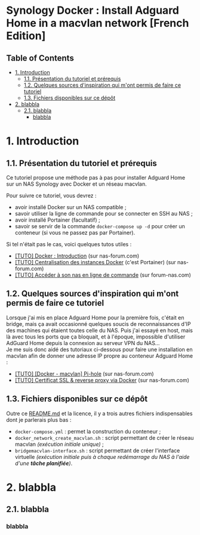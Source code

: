 # Synology Docker : Install Adguard Home in a macvlan network [French Edition] <!-- omit in toc -->

## Table of Contents <!-- omit in toc -->

- [1. Introduction](#1-introduction)
  - [1.1. Présentation du tutoriel et prérequis](#11-présentation-du-tutoriel-et-prérequis)
  - [1.2. Quelques sources d'inspiration qui m'ont permis de faire ce tutoriel](#12-quelques-sources-dinspiration-qui-mont-permis-de-faire-ce-tutoriel)
  - [1.3. Fichiers disponibles sur ce dépôt](#13-fichiers-disponibles-sur-ce-dépôt)
- [2. blabbla](#2-blabbla)
  - [2.1. blabbla](#21-blabbla)
    - [blabbla](#blabbla)

# 1. Introduction

## 1.1. Présentation du tutoriel et prérequis

Ce tutoriel propose une méthode pas à pas pour installer Adguard Home sur un NAS Synology avec Docker et un réseau macvlan.

Pour suivre ce tutoriel, vous devrez :

- avoir installé Docker sur un NAS compatible ;
- savoir utiliser la ligne de commande pour se connecter en SSH au NAS ;
- avoir installé Portainer (facultatif) ;
- savoir se servir de la commande `docker-compose up -d` pour créer un conteneur (si vous ne passez pas par Portainer).

Si tel n'était pas le cas, voici quelques tutos utiles :

- [[TUTO] Docker : Introduction](https://www.nas-forum.com/forum/topic/65309-tuto-docker-introduction/) (sur nas-forum.com)
- [[TUTO] Centralisation des instances Docker](https://www.nas-forum.com/forum/topic/66422-tuto-centralisation-des-instances-docker/) (c'est Portainer) (sur nas-forum.com)
- [[TUTO] Accéder à son nas en ligne de commande](https://www.forum-nas.fr/viewtopic.php?f=56&t=11461) (sur forum-nas.com)

## 1.2. Quelques sources d'inspiration qui m'ont permis de faire ce tutoriel

Lorsque j'ai mis en place Adguard Home pour la première fois, c'était en bridge, mais ça avait occasionné quelques soucis de reconnaissances d'IP des machines qui étaient toutes celle du NAS. Puis j'ai essayé en host, mais là avec tous les ports que ça bloquait, et à l'époque, impossible d'utiliser AdGuard Home depuis la connexion au serveur VPN du NAS... <br>
Je me suis donc aidé des tutoriaux ci-dessous pour faire une installation en macvlan afin de donner une adresse IP propre au conteneur Adguard Home :

- [[TUTO] [Docker - macvlan] Pi-hole](https://www.nas-forum.com/forum/topic/69319-tuto-docker-macvlan-pi-hole/) (sur nas-forum.com)
- [[TUTO] Certificat SSL & reverse proxy via Docker](https://www.nas-forum.com/forum/topic/67311-tuto-certificat-ssl-reverse-proxy-via-docker/)  (sur nas-forum.com)

## 1.3. Fichiers disponibles sur ce dépôt

Outre ce [README.md](https://github.com/MilesTEG1/Synology-Docker-Adguard-Home-in-a-macvlan-network/blob/main/README.md) et la licence, il y a trois autres fichiers indispensables dont je parlerais plus bas :

- `docker-compose.yml` : permet la construction du conteneur ;
- `docker_network_create_macvlan.sh` : script permettant de créer le réseau macvlan *(exécution initiale unique)* ;
- `bridgemacvlan-interface.sh` : script permettant de créer l'interface virtuelle *(exécution initiale puis à chaque redémarrage du NAS à l'aide d'une **tâche planifiée**)*.

# 2. blabbla




## 2.1. blabbla

### blabbla